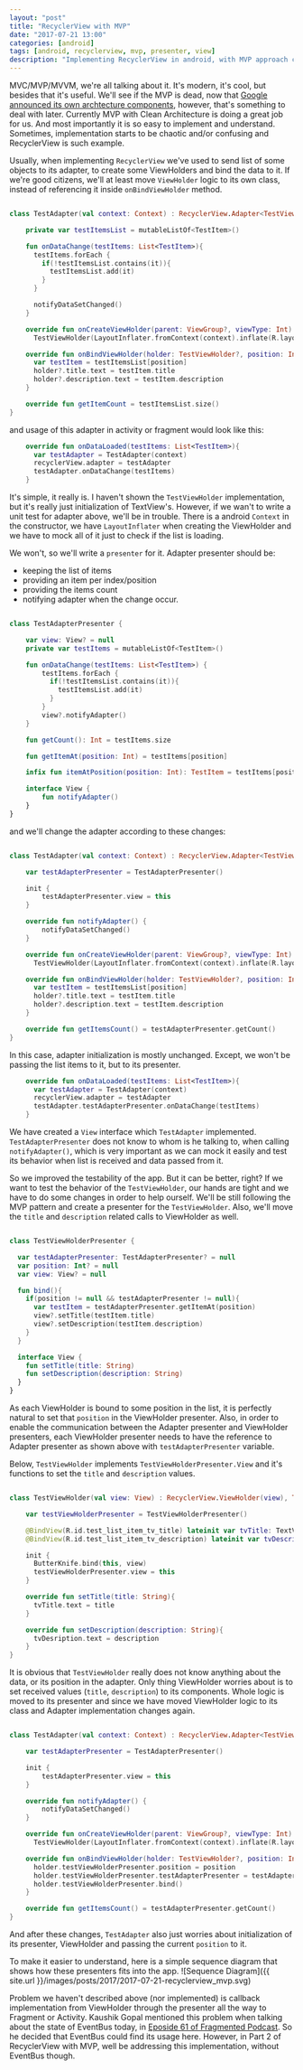 ```yaml
---
layout: "post"
title: "RecyclerView with MVP"
date: "2017-07-21 13:00"
categories: [android]
tags: [android, recyclerview, mvp, presenter, view]
description: "Implementing RecyclerView in android, with MVP approach can be tricky and complicated. This is the Part 1 of RecyclerView with MVP implementation."
---
```

MVC/MVP/MVVM, we're all talking about it. It's modern, it's cool, but besides that it's useful. We'll see if the MVP is dead, now that [Google announced its own archtecture components](https://developer.android.com/topic/libraries/architecture/index.html), however, that's something to deal with later.
Currently MVP with Clean Architecture is doing a great job for us. And most importantly it is so easy to implement and understand.
Sometimes, implementation starts to be chaotic and/or confusing and RecyclerView is such example.

Usually, when implementing `RecyclerView` we've used to send list of some objects to its adapter, to create some ViewHolders and bind the data to it. If we're good citizens, we'll at least move `ViewHolder` logic to its own class, instead of referencing it inside `onBindViewHolder` method.

```kotlin

class TestAdapter(val context: Context) : RecyclerView.Adapter<TestViewHolder>(){

    private var testItemsList = mutableListOf<TestItem>()

    fun onDataChange(testItems: List<TestItem>){
      testItems.forEach {
        if(!testItemsList.contains(it)){
          testItemsList.add(it)
        }
      }

      notifyDataSetChanged()
    }

    override fun onCreateViewHolder(parent: ViewGroup?, viewType: Int): TestViewHolder =
      TestViewHolder(LayoutInflater.fromContext(context).inflate(R.layout.test_list_item, parent, false))

    override fun onBindViewHolder(holder: TestViewHolder?, position: Int) {
      var testItem = testItemsList[position]
      holder?.title.text = testItem.title
      holder?.description.text = testItem.description
    }

    override fun getItemCount = testItemsList.size()
}

```
and usage of this adapter in activity or fragment would look like this:

```kotlin
    override fun onDataLoaded(testItems: List<TestItem>){
      var testAdapter = TestAdapter(context)
      recyclerView.adapter = testAdapter
      testAdapter.onDataChange(testItems)
    }
```

It's simple, it really is. I haven't shown the `TestViewHolder` implementation, but it's really just initialization of TextView's. However,
if we wan't to write a unit test for adapter above, we'll be in trouble. There is a android `Context` in the constructor, we have
`LayoutInflater` when creating the ViewHolder and we have to mock all of it just to check if the list is loading.

We won't, so we'll write a `presenter` for it.
Adapter presenter should be:
- keeping the list of items
- providing an item per index/position
- providing the items count
- notifying adapter when the change occur.

```kotlin

class TestAdapterPresenter {

    var view: View? = null
    private var testItems = mutableListOf<TestItem>()

    fun onDataChange(testItems: List<TestItem>) {
        testItems.forEach {
          if(!testItemsList.contains(it)){
            testItemsList.add(it)
          }
        }
        view?.notifyAdapter()
    }

    fun getCount(): Int = testItems.size

    fun getItemAt(position: Int) = testItems[position]

    infix fun itemAtPosition(position: Int): TestItem = testItems[position]

    interface View {
        fun notifyAdapter()
    }
}

```

and we'll change the adapter according to these changes:

```kotlin

class TestAdapter(val context: Context) : RecyclerView.Adapter<TestViewHolder>(), TestAdapterPresenter.View{

    var testAdapterPresenter = TestAdapterPresenter()

    init {
        testAdapterPresenter.view = this
    }

    override fun notifyAdapter() {
        notifyDataSetChanged()
    }

    override fun onCreateViewHolder(parent: ViewGroup?, viewType: Int): TestViewHolder =
      TestViewHolder(LayoutInflater.fromContext(context).inflate(R.layout.test_list_item, parent, false))

    override fun onBindViewHolder(holder: TestViewHolder?, position: Int) {
      var testItem = testItemsList[position]
      holder?.title.text = testItem.title
      holder?.description.text = testItem.description
    }

    override fun getItemsCount() = testAdapterPresenter.getCount()
}

```

In this case, adapter initialization is mostly unchanged. Except, we won't be passing the list items to it, but to its presenter.
```kotlin
    override fun onDataLoaded(testItems: List<TestItem>){
      var testAdapter = TestAdapter(context)
      recyclerView.adapter = testAdapter
      testAdapter.testAdapterPresenter.onDataChange(testItems)
    }
```

We have created a `View` interface which `TestAdapter` implemented. `TestAdapterPresenter` does not know to whom is he talking to,
when calling `notifyAdapter()`, which is very important as we can mock it easily and test its behavior when list is received and data passed from it.

So we improved the testability of the app. But it can be better, right? If we want to test the behavior of the `TestViewHolder`,
our hands are tight and we have to do some changes in order to help ourself. We'll be still following the MVP pattern and create a presenter for the `TestViewHolder`. Also, we'll move the `title` and `description` related calls to ViewHolder as well.

```kotlin

class TestViewHolderPresenter {

  var testAdapterPresenter: TestAdapterPresenter? = null
  var position: Int? = null
  var view: View? = null

  fun bind(){
    if(position != null && testAdapterPresenter != null){
      var testItem = testAdapterPresenter.getItemAt(position)
      view?.setTitle(testItem.title)
      view?.setDescription(testItem.description)
    }
  }

  interface View {
    fun setTitle(title: String)
    fun setDescription(description: String)
  }
}
```

As each ViewHolder is bound to some position in the list, it is perfectly natural to set that `position` in the ViewHolder presenter.
Also, in order to enable the communication between the Adapter presenter and ViewHolder presenters, each ViewHolder presenter needs to have the reference to Adapter presenter as shown above with `testAdapterPresenter` variable.

Below, `TestViewHolder` implements `TestViewHolderPresenter.View` and it's functions to set the `title` and `description` values.

```kotlin

class TestViewHolder(val view: View) : RecyclerView.ViewHolder(view), TestViewHolderPresenter.View {

    var testViewHolderPresenter = TestViewHolderPresenter()

    @BindView(R.id.test_list_item_tv_title) lateinit var tvTitle: TextView
    @BindView(R.id.test_list_item_tv_description) lateinit var tvDescription: TextView

    init {
      ButterKnife.bind(this, view)
      testViewHolderPresenter.view = this
    }

    override fun setTitle(title: String){
      tvTitle.text = title
    }

    override fun setDescription(description: String){
      tvDesription.text = description
    }
}
```

It is obvious that `TestViewHolder` really does not know anything about the data, or its position in the adapter. Only thing ViewHolder worries about
is to set received values (`title`, `description`) to its components. Whole logic is moved to its presenter and since we have moved ViewHolder logic to its class and Adapter implementation changes again.

```kotlin

class TestAdapter(val context: Context) : RecyclerView.Adapter<TestViewHolder>(), TestAdapterPresenter.View{

    var testAdapterPresenter = TestAdapterPresenter()

    init {
        testAdapterPresenter.view = this
    }

    override fun notifyAdapter() {
        notifyDataSetChanged()
    }

    override fun onCreateViewHolder(parent: ViewGroup?, viewType: Int): TestViewHolder =
      TestViewHolder(LayoutInflater.fromContext(context).inflate(R.layout.test_list_item, parent, false))

    override fun onBindViewHolder(holder: TestViewHolder?, position: Int) {
      holder.testViewHolderPresenter.position = position
      holder.testViewHolderPresenter.testAdapterPresenter = testAdapterPresenter
      holder.testViewHolderPresenter.bind()
    }

    override fun getItemsCount() = testAdapterPresenter.getCount()
}

```

And after these changes, `TestAdapter` also just worries about initialization of its presenter, ViewHolder and passing the current `position` to it.

To make it easier to understand, here is a simple sequence diagram that shows how these presenters fits into the app.
![Sequence Diagram]({{ site.url }}/images/posts/2017/2017-07-21-recyclerview_mvp.svg)

Problem we haven't described above (nor implemented) is callback implementation from ViewHolder through the presenter all the way to Fragment or Activity. Kaushik Gopal mentioned this problem when talking about the state of EventBus today, in [Eposide 61 of Fragmented Podcast](http://fragmentedpodcast.com/episodes/061/). So he decided that EventBus could find its usage here. However, in Part 2 of RecyclerView with MVP, well be addressing this implementation, without EventBus though.

